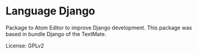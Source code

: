 Language Django
===========

Package to Atom Editor to improve Django development. This package was based in bundle Django of the TextMate.

License: GPLv2
